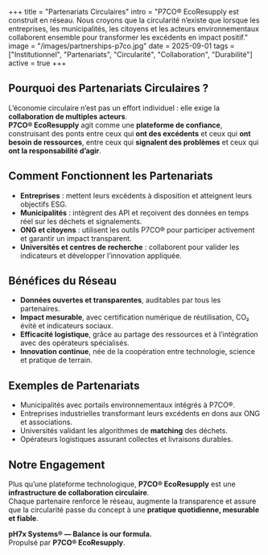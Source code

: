 +++
title = "Partenariats Circulaires"
intro = "P7CO® EcoResupply est construit en réseau. Nous croyons que la circularité n’existe que lorsque les entreprises, les municipalités, les citoyens et les acteurs environnementaux collaborent ensemble pour transformer les excédents en impact positif."
image = "/images/partnerships-p7co.jpg"
date = 2025-09-01
tags = ["Institutionnel", "Partenariats", "Circularité", "Collaboration", "Durabilité"]
active = true
+++

## Pourquoi des Partenariats Circulaires ?
L’économie circulaire n’est pas un effort individuel : elle exige la **collaboration de multiples acteurs**.  
**P7CO® EcoResupply** agit comme une **plateforme de confiance**, construisant des ponts entre ceux qui **ont des excédents** et ceux qui **ont besoin de ressources**, entre ceux qui **signalent des problèmes** et ceux qui **ont la responsabilité d’agir**.  

## Comment Fonctionnent les Partenariats
- **Entreprises** : mettent leurs excédents à disposition et atteignent leurs objectifs ESG.  
- **Municipalités** : intègrent des API et reçoivent des données en temps réel sur les déchets et signalements.  
- **ONG et citoyens** : utilisent les outils P7CO® pour participer activement et garantir un impact transparent.  
- **Universités et centres de recherche** : collaborent pour valider les indicateurs et développer l’innovation appliquée.  

## Bénéfices du Réseau
- **Données ouvertes et transparentes**, auditables par tous les partenaires.  
- **Impact mesurable**, avec certification numérique de réutilisation, CO₂ évité et indicateurs sociaux.  
- **Efficacité logistique**, grâce au partage des ressources et à l’intégration avec des opérateurs spécialisés.  
- **Innovation continue**, née de la coopération entre technologie, science et pratique de terrain.  

## Exemples de Partenariats
- Municipalités avec portails environnementaux intégrés à P7CO®.  
- Entreprises industrielles transformant leurs excédents en dons aux ONG et associations.  
- Universités validant les algorithmes de **matching** des déchets.  
- Opérateurs logistiques assurant collectes et livraisons durables.  

## Notre Engagement
Plus qu’une plateforme technologique, **P7CO® EcoResupply** est une **infrastructure de collaboration circulaire**.  
Chaque partenaire renforce le réseau, augmente la transparence et assure que la circularité passe du concept à une **pratique quotidienne, mesurable et fiable**.  

**pH7x Systems® — Balance is our formula.**  
Propulsé par **P7CO® EcoResupply**.
